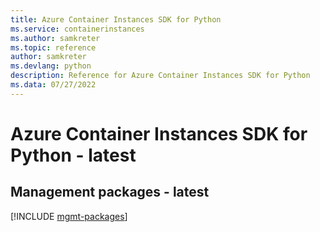 ```yaml
---
title: Azure Container Instances SDK for Python
ms.service: containerinstances
ms.author: samkreter
ms.topic: reference
author: samkreter
ms.devlang: python
description: Reference for Azure Container Instances SDK for Python
ms.data: 07/27/2022
---
```

# Azure Container Instances SDK for Python - latest

## Management packages - latest
[!INCLUDE [mgmt-packages](container-instances-mgmt-index.md)]
